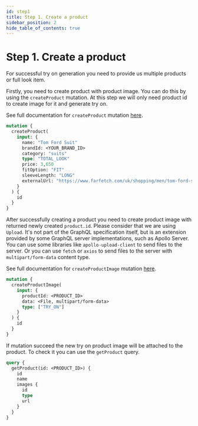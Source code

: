 ```yaml
---
id: step1
title: Step 1. Create a product
sidebar_position: 2
hide_table_of_contents: true
---
```


# Step 1. Create a product

For successful try on generation you need to provide us multiple products or full look item.

Firstly, you need to create product with product image. You can do this by using the `createProduct` mutation.
At this step we will only need product id to create image for it and generate try on.

See full documentation for `createProduct` mutation [here](/api/mutations/create-product).

```graphql
mutation {
  createProduct(
    input: {
      name: "Tom Ford Suit"
      brandId: <YOUR_BRAND_ID>
      category: "suits"
      type: "TOTAL_LOOK"
      price: 3,650
      fitOption: "FIT"
      sleeveLength: "LONG"
      externalUrl: "https://www.farfetch.com/uk/shopping/men/tom-ford-shelton-item-19278862.aspx"
    }
  ) {
    id
  }
}
```

After successfully creating a product you need to create product image with returned newly created `product.id`.
Please consider that we are using `Upload`. It's not part of the GraphQL specification itself, but is an extension provided by some GraphQL server implementations, such as Apollo Server.
You can use some libraries like `apollo-upload-client` to send files to the server. Or you can use `fetch` or `axios` to send files to the server with `multipart/form-data` content type.

See full documentation for `createProductImage` mutation [here](/api/mutations/create-product-image).

```graphql
mutation {
  createProductImage(
    input: {
      productId: <PRODUCT_ID>
      data: <File, multipart/form-data>
      type: ["TRY_ON"]
    }
  ) {
    id
  }
}
```

If mutation succeed the new try on product image will be attached to the product.
To check it you can use the `getProduct` query.

```graphql
query {
  getProduct(id: <PRODUCT_ID>) {
    id
    name
    images {
      id
      type
      url
    }
  }
}
```

